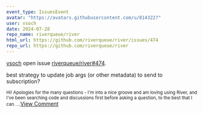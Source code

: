 ```yaml
---
event_type: IssuesEvent
avatar: "https://avatars.githubusercontent.com/u/814322?"
user: vsoch
date: 2024-07-28
repo_name: riverqueue/river
html_url: https://github.com/riverqueue/river/issues/474
repo_url: https://github.com/riverqueue/river
---
```


<a href='https://github.com/vsoch' target='_blank'>vsoch</a> open issue <a href='https://github.com/riverqueue/river/issues/474' target='_blank'>riverqueue/river#474</a>.

<p>best strategy to update job args (or other metadata) to send to subscription?</p><small>Hi! Apologies for the many questions - I'm into a nice groove and am loving using River, and I've been searching code and discussions first before asking a question, to the best that I can. ...</small><a href='https://github.com/riverqueue/river/issues/474' target='_blank'>View Comment</a>